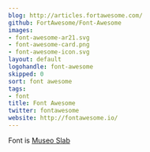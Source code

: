 ```yaml
---
blog: http://articles.fortawesome.com/
github: FortAwesome/Font-Awesome
images:
- font-awesome-ar21.svg
- font-awesome-card.png
- font-awesome-icon.svg
layout: default
logohandle: font-awesome
skipped: 0
sort: font awesome
tags:
- font
title: Font Awesome
twitter: fontawesome
website: http://fontawesome.io/
---
```


Font is [Museo Slab](http://www.exljbris.com/museoslab.html?refby=vectorlogozone)
